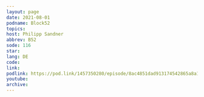 ```yaml
---
layout: page
date: 2021-08-01
podname: Block52
topics: 
host: Philipp Sandner
abbrev: B52
sode: 116
star: 
lang: DE
code: 
link: 
podlink: https://pod.link/1457350280/episode/8ac4851dad913174542865a8a1b19669
youtube: 
archive: 
---
```

